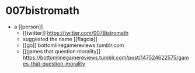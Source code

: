 # 007bistromath

- a [[person]]
  - [[twitter]] https://twitter.com/007Bistromath
  - suggested the name [[flagcia]]
  - [[go]] bottomlinegamereviews.tumblr.com
  - [[games that question morality]] https://bottomlinegamereviews.tumblr.com/post/147524622575/games-that-question-morality

